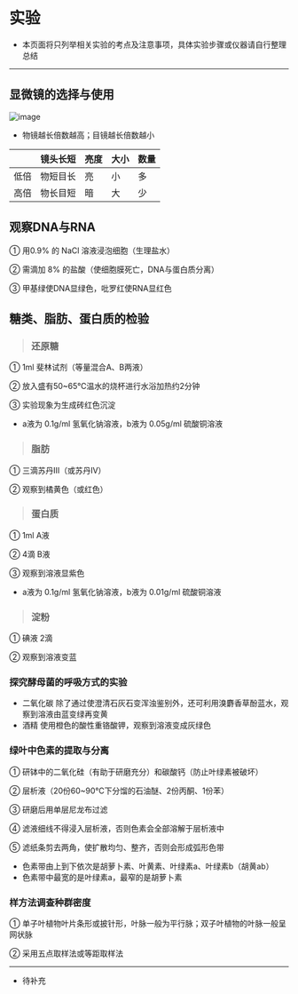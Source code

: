 ﻿# 实验

* 本页面将只列举相关实验的考点及注意事项，具体实验步骤或仪器请自行整理总结

---

## 显微镜的选择与使用

![image](https://ss3.bdstatic.com/70cFv8Sh_Q1YnxGkpoWK1HF6hhy/it/u=1473337500,280201641&fm=27&gp=0.jpg)

* 物镜越长倍数越高；目镜越长倍数越小

| | 镜头长短 | 亮度 | 大小 | 数量
|--|--|--|--|--|
| 低倍 | 物短目长 | 亮 | 小 | 多 |
| 高倍 | 物长目短 | 暗 | 大 | 少 |

## 观察DNA与RNA

① 用0.9% 的 NaCl 溶液浸泡细胞（生理盐水）

② 需滴加 8% 的盐酸（使细胞膜死亡，DNA与蛋白质分离）

③ 甲基绿使DNA显绿色，吡罗红使RNA显红色

## 糖类、脂肪、蛋白质的检验

> ### 还原糖

① 1ml 斐林试剂（等量混合A、B两液）

② 放入盛有50~65℃温水的烧杯进行水浴加热约2分钟

③ 实验现象为生成砖红色沉淀

* a液为 0.1g/ml 氢氧化钠溶液，b液为 0.05g/ml 硫酸铜溶液

> ### 脂肪

① 三滴苏丹III（或苏丹IV）

② 观察到橘黄色（或红色）

> ### 蛋白质

① 1ml A液

② 4滴 B液

③ 观察到溶液显紫色

* a液为 0.1g/ml 氢氧化钠溶液，b液为 0.01g/ml 硫酸铜溶液

> ### 淀粉

① 碘液 2滴

② 观察到溶液变蓝

### 探究酵母菌的呼吸方式的实验

* 二氧化碳 除了通过使澄清石灰石变浑浊鉴别外，还可利用溴麝香草酚蓝水，观察到溶液由蓝变绿再变黄
* 酒精 使用橙色的酸性重铬酸钾，观察到溶液变成灰绿色

### 绿叶中色素的提取与分离

① 研钵中的二氧化硅（有助于研磨充分）和碳酸钙（防止叶绿素被破坏）

② 层析液（20份60~90℃下分馏的石油醚、2份丙酮、1份苯）

③ 研磨后用单层尼龙布过滤

④ 滤液细线不得浸入层析液，否则色素会全部溶解于层析液中

⑤ 滤纸条剪去两角，使扩散均匀、整齐，否则会形成弧形色带

* 色素带由上到下依次是胡萝卜素、叶黄素、叶绿素a、叶绿素b（胡黄ab）
* 色素带中最宽的是叶绿素a，最窄的是胡萝卜素

### 样方法调查种群密度

① 单子叶植物叶片条形或披针形，叶脉一般为平行脉；双子叶植物的叶脉一般呈网状脉

② 采用五点取样法或等距取样法

---

* 待补充